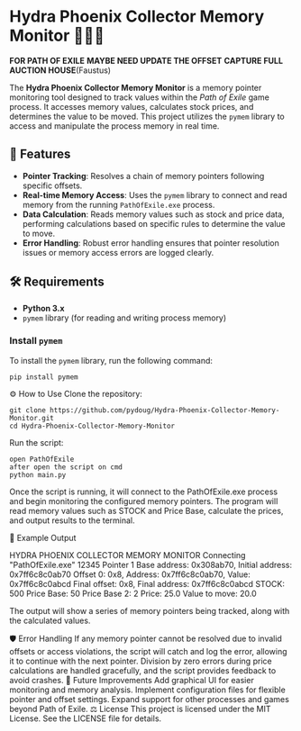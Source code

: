 # Hydra Phoenix Collector Memory Monitor 🔨🤖🔧

**FOR PATH OF EXILE** **MAYBE NEED UPDATE THE OFFSET**
**CAPTURE FULL AUCTION HOUSE**(Faustus)

The **Hydra Phoenix Collector Memory Monitor** is a memory pointer monitoring tool designed to track values within the *Path of Exile* game process. It accesses memory values, calculates stock prices, and determines the value to be moved. This project utilizes the `pymem` library to access and manipulate the process memory in real time.

## 📜 Features

- **Pointer Tracking**: Resolves a chain of memory pointers following specific offsets.
- **Real-time Memory Access**: Uses the `pymem` library to connect and read memory from the running `PathOfExile.exe` process.
- **Data Calculation**: Reads memory values such as stock and price data, performing calculations based on specific rules to determine the value to move.
- **Error Handling**: Robust error handling ensures that pointer resolution issues or memory access errors are logged clearly.

## 🛠️ Requirements

- **Python 3.x**
- `pymem` library (for reading and writing process memory)

### Install `pymem`

To install the `pymem` library, run the following command:

```
pip install pymem
```
⚙️ How to Use
Clone the repository:

```
git clone https://github.com/pydoug/Hydra-Phoenix-Collector-Memory-Monitor.git
cd Hydra-Phoenix-Collector-Memory-Monitor
```

Run the script:
```
open PathOfExile
after open the script on cmd
python main.py
```
Once the script is running, it will connect to the PathOfExile.exe process and begin monitoring the configured memory pointers. The program will read memory values such as STOCK and Price Base, calculate the prices, and output results to the terminal.

📝 Example Output

HYDRA PHOENIX COLLECTOR MEMORY MONITOR
Connecting "PathOfExile.exe" 12345
Pointer 1
  Base address: 0x308ab70, Initial address: 0x7ff6c8c0ab70
  Offset 0: 0x8, Address: 0x7ff6c8c0ab70, Value: 0x7ff6c8c0abcd
  Final offset: 0x8, Final address: 0x7ff6c8c0abcd
  STOCK: 500
  Price Base: 50
  Price Base 2: 2
  Price: 25.0
  Value to move: 20.0

The output will show a series of memory pointers being tracked, along with the calculated values.

🛡️ Error Handling
If any memory pointer cannot be resolved due to invalid offsets or access violations, the script will catch and log the error, allowing it to continue with the next pointer.
Division by zero errors during price calculations are handled gracefully, and the script provides feedback to avoid crashes.
🚀 Future Improvements
Add graphical UI for easier monitoring and memory analysis.
Implement configuration files for flexible pointer and offset settings.
Expand support for other processes and games beyond Path of Exile.
⚖️ License
This project is licensed under the MIT License. See the LICENSE file for details.

